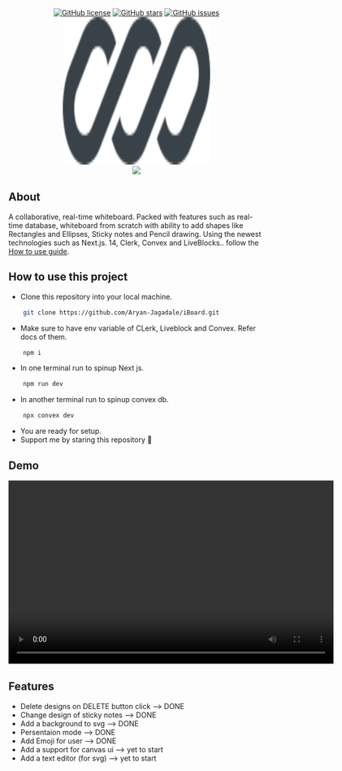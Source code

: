 <div align="center">
    <a href="https://github.com/YousefIbrahimismail/Project-README-Template/blob/main/LICENSE.txt"><img alt="GitHub license" src="https://img.shields.io/github/license/YousefIbrahimismail/Project-README-Template?color=ff69b4&style=for-the-badge"></a>
    <a href="https://github.com/YousefIbrahimismail/Project-README-Template/stargazers"><img alt="GitHub stars" src="https://img.shields.io/github/stars/YousefIbrahimismail/Project-README-Template?color=yellow&label=Project%20Stars&style=for-the-badge"></a>
    <a href="https://github.com/YousefIbrahimismail/Project-README-Template/issues"><img alt="GitHub issues" src="https://img.shields.io/github/issues/YousefIbrahimismail/Project-README-Template?color=brightgreen&label=issues&style=for-the-badge"></a>
</div>

<div align="center">
 <a href="https://iboard.vercel.app/" target="_blank">
        <img src="/public/logo.svg" 
        alt="Logo" width="290" height="290">
    </a>
</div>

<div align="center">
<img src="https://readme-typing-svg.demolab.com?font=Fira+Code&size=22&duration=4000&pause=5000&background=FFFFFF00&center=true&vCenter=true&multiline=true&width=435&lines=iBoard-Readme!">
</div>

## About

A collaborative, real-time whiteboard. Packed with features such as real-time database, whiteboard from scratch with ability to add shapes like Rectangles and Ellipses, Sticky notes and Pencil drawing. Using the newest technologies such as Next.js. 14, Clerk, Convex and LiveBlocks.. follow the [How to use guide](#how-to-use-this-project).

## How to use this project

- Clone this repository into your local machine.

```bash
    git clone https://github.com/Aryan-Jagadale/iBoard.git
```
- Make sure to have env variable of CLerk, Liveblock and Convex. Refer docs of them.
  
```bash
    npm i
```
- In one terminal run to spinup Next js.
  
```bash
    npm run dev
```
- In another terminal run to spinup convex db.
  
```bash
    npx convex dev
```
- You are ready for setup.
- Support me by staring this repository 💛

## Demo
<div align="center">
   <video controls width="640" height="360">
        <source src="iboard.webm" type="video/webm">
        Your browser does not support the video tag.
    </video>
</div>


## Features

* Delete designs on DELETE button click --> DONE
* Change design of sticky notes --> DONE
* Add a background to svg --> DONE
* Persentaion mode --> DONE
* Add Emoji for user --> DONE
* Add a support for canvas ui --> yet to start
* Add a text editor (for svg) --> yet to start

